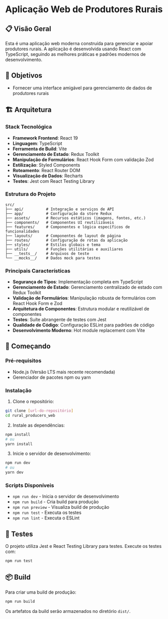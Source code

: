 # Aplicação Web de Produtores Rurais

## 📋 Visão Geral

Esta é uma aplicação web moderna construída para gerenciar e apoiar produtores rurais. A aplicação é desenvolvida usando React com TypeScript, seguindo as melhores práticas e padrões modernos de desenvolvimento.

## 🎯 Objetivos

- Fornecer uma interface amigável para gerenciamento de dados de produtores rurais

## 🏗️ Arquitetura

### Stack Tecnológica

- **Framework Frontend**: React 19
- **Linguagem**: TypeScript
- **Ferramenta de Build**: Vite
- **Gerenciamento de Estado**: Redux Toolkit
- **Manipulação de Formulários**: React Hook Form com validação Zod
- **Estilização**: Styled Components
- **Roteamento**: React Router DOM
- **Visualização de Dados**: Recharts
- **Testes**: Jest com React Testing Library

### Estrutura do Projeto

```
src/
├── api/          # Integração e serviços de API
├── app/          # Configuração da store Redux
├── assets/       # Recursos estáticos (imagens, fontes, etc.)
├── components/   # Componentes UI reutilizáveis
├── features/     # Componentes e lógica específicos de funcionalidades
├── layouts/      # Componentes de layout de página
├── routes/       # Configuração de rotas da aplicação
├── styles/       # Estilos globais e tema
├── utils/        # Funções utilitárias e auxiliares
├── __tests__/    # Arquivos de teste
└── __mocks__/    # Dados mock para testes
```

### Principais Características

- **Segurança de Tipos**: Implementação completa em TypeScript
- **Gerenciamento de Estado**: Gerenciamento centralizado de estado com Redux Toolkit
- **Validação de Formulários**: Manipulação robusta de formulários com React Hook Form e Zod
- **Arquitetura de Componentes**: Estrutura modular e reutilizável de componentes
- **Testes**: Suíte abrangente de testes com Jest
- **Qualidade de Código**: Configuração ESLint para padrões de código
- **Desenvolvimento Moderno**: Hot module replacement com Vite

## 🚀 Começando

### Pré-requisitos

- Node.js (Versão LTS mais recente recomendada)
- Gerenciador de pacotes npm ou yarn

### Instalação

1. Clone o repositório:
```bash
git clone [url-do-repositório]
cd rural_producers_web
```

2. Instale as dependências:
```bash
npm install
# ou
yarn install
```

3. Inicie o servidor de desenvolvimento:
```bash
npm run dev
# ou
yarn dev
```

### Scripts Disponíveis

- `npm run dev` - Inicia o servidor de desenvolvimento
- `npm run build` - Cria build para produção
- `npm run preview` - Visualiza build de produção
- `npm run test` - Executa os testes
- `npm run lint` - Executa o ESLint

## 🧪 Testes

O projeto utiliza Jest e React Testing Library para testes. Execute os testes com:

```bash
npm run test
```

## 📦 Build

Para criar uma build de produção:

```bash
npm run build
```

Os artefatos da build serão armazenados no diretório `dist/`.
